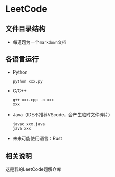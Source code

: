 # LeetCode

## 文件目录结构

- 每道题为一个`markdown`文档

## 各语言运行

- Python

  ```shell
  python xxx.py
  ```

- C/C++
  
  ```shell
  g++ xxx.cpp -o xxx
  xxx
  ```

- Java（IDE不推荐VScode，会产生临时文件碎片）
  
  ```shell
  javac xxx.java
  java xxx
  ```
- 未来可能使用语言：Rust

## 相关说明

这是我的LeetCode题解仓库
